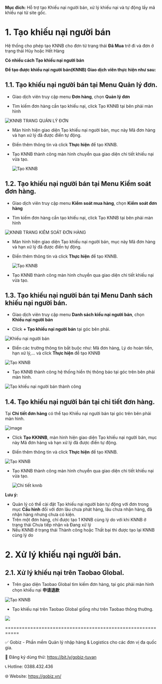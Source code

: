 **Mục đích:** Hỗ trợ tạo Khiếu nại người bán, xử lý khiếu nại và tự động lấy mã khiếu nại từ site gốc.

# 1. Tạo khiếu nại người bán

Hệ thống cho phép tạo KNNB cho đơn từ trạng thái **Đã Mua** trở đi và đơn ở trạng thái Hủy hoặc Hết Hàng 

**Có nhiều cách Tạo khiếu nại người bán**

**Để tạo được khiếu nại người bán(KNNB) Giao dịch viên thực hiện như sau:**

 ## 1.1. Tạo khiếu nại người bán tại Menu Quản lý đơn.

- Giao dịch viên truy cập menu **Đơn hàng**, chọn **Quản lý đơn**

- Tìm kiếm đơn hàng cần tạo khiếu nại, click Tạo KNNB tại bên phải màn hình

![KNNB TRANG QUẢN LÝ ĐƠN](https://github.com/gobizvn/gobiz-docs/assets/135328227/b3d4065f-85d6-4a8e-9f94-850931155b59) 

- Màn hình hiện giao diện Tạo khiếu nại người bán, mục này Mã đơn hàng và hạn xử lý đã được điền tự động.

- Điền thêm thông tin và click **Thực hiện** để tạo KNNB.

- Tạo KNNB thành công màn hình chuyển qua giao diện chi tiết khiếu nại vừa tạo. 

  ![Tạo KNNB](https://github.com/gobizvn/gobiz-docs/assets/135328227/2f61143f-b1cb-4f58-b735-c9ed9349d29c)


## 1.2. Tạo khiếu nại người bán tại Menu Kiểm soát đơn hàng.

- Giao dịch viên truy cập menu **Kiểm soát mua hàng**, chọn **Kiểm soát đơn hàng**

- Tìm kiếm đơn hàng cần tạo khiếu nại, click Tạo KNNB tại bên phải màn hình
  
 ![KNNB TRANG KIỂM SOÁT ĐƠN HÀNG](https://github.com/gobizvn/gobiz-docs/assets/135328227/73c3b99b-0156-42b1-93f6-1cb9098ebc38)

- Màn hình hiện giao diện Tạo khiếu nại người bán, mục này Mã đơn hàng và hạn xử lý đã được điền tự động.

- Điền thêm thông tin và click **Thực hiện** để tạo KNNB.

  ![Tạo KNNB](https://github.com/gobizvn/gobiz-docs/assets/135328227/2f61143f-b1cb-4f58-b735-c9ed9349d29c)

- Tạo KNNB thành công màn hình chuyển qua giao diện chi tiết khiếu nại vừa tạo. 

## 1.3. Tạo khiếu nại người bán tại Menu Danh sách khiếu nại người bán.

- Giao dịch viên truy cập menu **Danh sách kiếu nại người bán**, chọn **Khiếu nại người bán**

- Click **+ Tạo khiếu nại người bán** tại góc bên phải.

![Khiếu nại người bán](https://github.com/gobizvn/gobiz-docs/assets/135328227/70a473ce-d161-4fd3-bac5-79c75dd723b1)

- Điền các trường thông tin bắt buộc như: Mã đơn hàng, Lý do hoàn tiền, hạn xử lý,... và click **Thực hiện** để tạo KNNB

![Tạo KNNB](https://github.com/gobizvn/gobiz-docs/assets/135328227/ccd8028d-1320-4d08-a162-557bf367d5cd)

- Tạo KNNB thành công hệ thống hiển thị thông báo tại góc trên bên phải màn hình.

 ![Tạo khiếu nại người bán thành công](https://github.com/gobizvn/gobiz-docs/assets/135328227/22da6221-0106-48dc-a923-2d2352617ccb)

 ## 1.4. Tạo khiếu nại người bán tại chi tiết đơn hàng.

 Tại **Chi tiết đơn hàng** có thể tạo Khiếu nại người bán tại góc trên bên phải màn hình. 

 ![image](https://github.com/gobizvn/gobiz-docs/assets/135328227/2ebf25b8-89a1-4b92-a7aa-db937502e6ce)

- Click **Tạo KKNNB**, màn hình hiện giao diện Tạo khiếu nại người bán, mục này Mã đơn hàng và hạn xử lý đã được điền tự động.

- Điền thêm thông tin và click **Thực hiện** để tạo KNNB.

![Tạo KNNB](https://github.com/gobizvn/gobiz-docs/assets/135328227/2f61143f-b1cb-4f58-b735-c9ed9349d29c)

- Tạo KNNB thành công màn hình chuyển qua giao diện chi tiết khiếu nại vừa tạo.
  
  ![Chi tiết knnb](https://github.com/gobizvn/gobiz-docs/assets/135328227/4dc81f9d-21f0-4d6d-ae9f-b2e2afbe7d8c)

**Lưu ý:**
- Quản lý có thể cài đặt Tạo khiếu nại người bán tự động với đơn trong mục **Cấu hình** đối với đơn lâu chưa phát hàng, lâu chưa nhận hàng, đã nhận hàng nhưng chưa có kiện.
- Trên một đơn hàng, chỉ được tạo 1 KNNB cùng lý do với khi KNNB ở trạng thái Chưa tiếp nhận và Đang xử lý
- Nếu KNNB ở trạng thái Thành công hoặc Thất bại thì được tạo lại KNNB cùng lý do
  
# 2. Xử lý khiếu nại người bán. 

## 2.1. Xử lý khiếu nại trên Taobao Global.

- Trên giao diện Taobao Global tìm kiếm đơn hàng, tại góc phải màn hình chọn khiếu nại **申请退款** 

![Tạo KNNB](https://github.com/gobizvn/gobiz-docs/assets/135328227/28b9d24e-0b21-41fb-b66d-cabaf13c0bed)

- Tạo khiếu nại trên Taobao Global giống như trên Taobao thông thường.

![](https://github.com/gobizvn/gobiz-docs/assets/135328227/7acdb6e8-ae4d-4b33-9bab-706c77577793)





























 
===========================================================

✅ Gobiz - Phần mềm Quản lý nhập hàng & Logistics cho các đơn vị đa quốc gia.

📌 Đăng ký dùng thử: https://bit.ly/gobiz-tuvan

📞 Hotline: 0388.432.436

🌐 Website: https://gobiz.vn/
